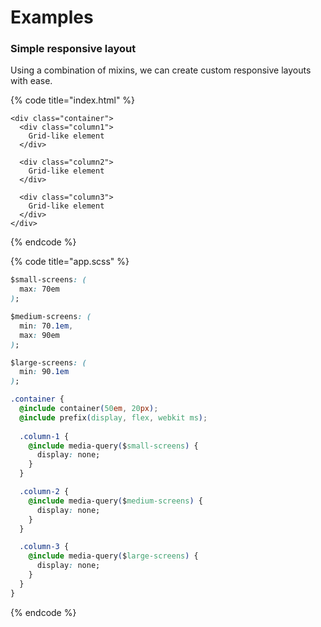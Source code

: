 # Examples

### Simple responsive layout

Using a combination of mixins, we can create custom responsive layouts with ease.

{% code title="index.html" %}
```markup
<div class="container">
  <div class="column1">
    Grid-like element
  </div>
  
  <div class="column2">
    Grid-like element
  </div>
  
  <div class="column3">
    Grid-like element
  </div>
</div>
```
{% endcode %}

{% code title="app.scss" %}
```css
$small-screens: (
  max: 70em
);

$medium-screens: (
  min: 70.1em,
  max: 90em
);

$large-screens: (
  min: 90.1em
);

.container {
  @include container(50em, 20px);
  @include prefix(display, flex, webkit ms);
  
  .column-1 {
    @include media-query($small-screens) {
      display: none;
    }
  }

  .column-2 {
    @include media-query($medium-screens) {
      display: none;
    }
  }

  .column-3 {
    @include media-query($large-screens) {
      display: none;
    }
  }
}
```
{% endcode %}

